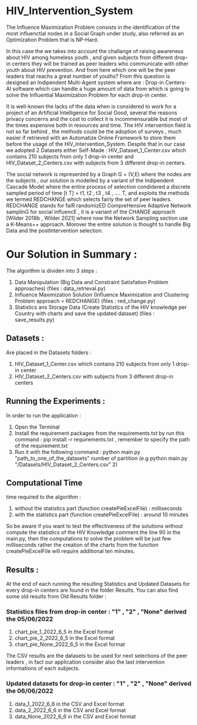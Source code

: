 # HIV_Intervention_System

The Influence Maximization Problem consists in the identification of the most influenctial nodes in a Social Graph under study, also referred as an Optimization Problem that is NP-Hard.

In this case the we takes into account the challange of raising awareness about HIV among homeless youth , and given subjects from different drop-in centers they will be trained as peer leaders who communicate with other youth about HIV prevention. And from here which one will be the peer leaders that reachs a great number of youths?
From this question is designed an Indipendent Multi-Agent system where are : Drop-in Centers-AI software which can handle a huge amount of data from which is going to solve the Influential Maximization Problem for each drop-in center.

It is well-known the lacks of the data when is considered to work for a project of an Artificial Intelligence for Social Good, several the reasons privacy concerns and the cost to collect it is incommensurable but most of the times expensive both in resources and time. The HIV intervention field is not so far behind , the methods could be the adoption of surveys , much easier if retrieved with an Automatize Online Framework to store them before the usage of the HIV_Intervention_System.
Despite that in our case we adopted 2 Datasets either Self-Made : HIV_Dataset_1_Center.csv which contains 210 subjects from only 1 drop-in center and HIV_Dataset_2_Centers.csv with subjects from 3 different drop-in centers.

The social network is represented by a Graph G = (V,E) where the nodes are the subjects , our solution is modelled by a variant of the Indipendent Cascade Model where the entire process of selection condidered a discrete sampled period of time [t T] = t1, t2 , t3 , t4 , .... T, and exploits the methods we termed REDCHANGE which selects fairly the set of peer leaders. REDCHANGE stands for faiR randomizED CompreHensive Adaptive Network samplinG for social influencE , it is a variant of the CHANGE approach [Wilder 2018b , Wilder 2021] where now the Network Sampling section use a K-Means++ approach.
Morover the entire solution is thought to handle Big Data and the postIntervention selection.

# Our Solution in Summary :

The algorithm is dividen into 3 steps : 

1) Data Manipulation (Big Data and Constraint Satisfation Problem approaches) (files : data_retrieval.py)
2) Influence Maximization Solution (Influence Maximization and Clustering Problem approach = REDCHANGE) (files : red_change.py)
3) Statistics ans Storage Data (Create Statistics of the HIV knowledge per Country with charts and save the updated dataset) (files : save_results.py)

## Datasets :
Are placed in the Datasets folders :
1) HIV_Dataset_1_Center.csv which contains 210 subjects from only 1 drop-in center
2) HIV_Dataset_2_Centers.csv with subjects from 3 different drop-in centers

## Running the Experiments :

In order to run the application :
1) Open the Terminal
2) Install the requirement packages from the requirements.txt by run this command : pip install -r requirements.txt , remember to specify the path of the      requirement.txt
3) Run it with the following command : python main.py "path_to_one_of_the_datasets" number of partition (e.g python main.py "/Datasets/HIV_Dataset_2_Centers.csv" 2)

## Computational Time

time required to the algorithm :
1) without the statistics part (function createPieExcelFile) : milliseconds
2) with the statistics part (function createPieExcelFile) : around 10 minutes

So be aware if you want to test the effectiveness of the solutions without compute the statistics of the HIV Knowledge comment the line 90 in the main.py, then the computations to solve the problem will be just few milliseconds rather the creation of the charts from the function createPieExcelFile will require additional ten minutes.

## Results :

At the end of each running the resulting Statistics and Updated Datasets for every drop-in centers are found in the folder Results.
You can also find some old results from Old Results folder : 

### Statistics files from drop-in center : "1" , "2" , "None" derived the 05/06/2022
1) chart_pie_1_2022_6_5 in the Excel format
2) chart_pie_2_2022_6_5 in the Excel format
3) chart_pie_None_2022_6_5 in the Excel format

The CSV results are the datasets to be used for next selections of the peer leaders , in fact our application consider also the last intervention informations of each subjects.

### Updated datasets for drop-in center : "1" , "2" , "None" derived the 06/06/2022
1) data_1_2022_6_6 in the CSV and Excel format
2) data_2_2022_6_6 in the CSV and Excel format
3) data_None_2022_6_6 in the CSV and Excel format



